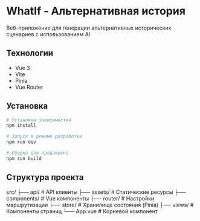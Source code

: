 # WhatIf - Альтернативная история

Веб-приложение для генерации альтернативных исторических сценариев с использованием AI.

## Технологии

- Vue 3
- Vite
- Pinia
- Vue Router

## Установка

```bash
# Установка зависимостей
npm install

# Запуск в режиме разработки
npm run dev

# Сборка для продакшена
npm run build
```

## Структура проекта
src/
├── api/ # API клиенты
├── assets/ # Статические ресурсы
├── components/ # Vue компоненты
├── router/ # Настройки маршрутизации
├── store/ # Хранилище состояния (Pinia)
├── views/ # Компоненты страниц
└── App.vue # Корневой компонент